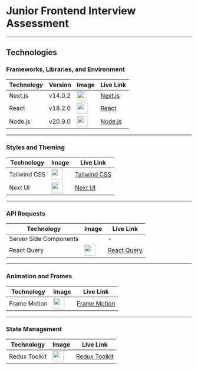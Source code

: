 # Junior Frontend Interview Assessment

---

## Technologies

### Frameworks, Libraries, and Environment

| Technology | Version | Image                                                                                                                         | Live Link                      |
| ---------- | ------- | ----------------------------------------------------------------------------------------------------------------------------- | ------------------------------ |
| Next.js    | v14.0.2 | <img src="https://cdn.jsdelivr.net/gh/devicons/devicon/icons/nextjs/nextjs-original.svg" width="25" height="25"/>             | [Next.js](https://nextjs.org/) |
| React      | v18.2.0 | <img src="https://cdn.jsdelivr.net/gh/devicons/devicon/icons/react/react-original.svg" width="30" />                          | [React](https://reactjs.org/)  |
| Node.js    | v20.9.0 | <img width="30" src="https://upload.wikimedia.org/wikipedia/commons/thumb/d/d9/Node.js_logo.svg/200px-Node.js_logo.svg.png"/> | [Node.js](https://nodejs.org/) |

---

### Styles and Theming

| Technology   | Image                                                                                                        | Live Link                                |
| ------------ | ------------------------------------------------------------------------------------------------------------ | ---------------------------------------- |
| Tailwind CSS | <img src="https://cdn.jsdelivr.net/gh/devicons/devicon/icons/tailwindcss/tailwindcss-plain.svg" width="30"/> | [Tailwind CSS](https://tailwindcss.com/) |
| Next UI      | <img src="https://nextui.org/blog/nextuiv2.jpg" width="30"/>                                                 | [Next UI](https://nextui.org/)           |

---

### API Requests

| Technology             | Image                                                                                              | Live Link                                        |
| ---------------------- | -------------------------------------------------------------------------------------------------- | ------------------------------------------------ |
| Server Side Components |                                                                                                    | -                                                |
| React Query            | <img width="30" src="https://seeklogo.com/images/R/react-query-logo-1340EA4CE9-seeklogo.com.png"/> | [React Query](https://react-query.tanstack.com/) |

---

### Animation and Frames

| Technology   | Image                                                                                                                        | Live Link                                      |
| ------------ | ---------------------------------------------------------------------------------------------------------------------------- | ---------------------------------------------- |
| Frame Motion | <img width="30" src="https://encrypted-tbn0.gstatic.com/images?q=tbn:ANd9GcRl1tSlLOLxqKWCQ6CsWrkuDsxf1hk-7WuRKw&usqp=CAU" /> | [Frame Motion](https://www.framer.com/motion/) |

---

### State Management

| Technology    | Image                                                                                               | Live Link                                       |
| ------------- | --------------------------------------------------------------------------------------------------- | ----------------------------------------------- |
| Redux Toolkit | <img src="https://cdn.jsdelivr.net/gh/devicons/devicon/icons/redux/redux-original.svg" width="30"/> | [ Redux Toolkit](https://redux-toolkit.js.org/) |
